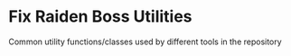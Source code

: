 # Fix Raiden Boss Utilities

Common utility functions/classes used by different tools in the repository